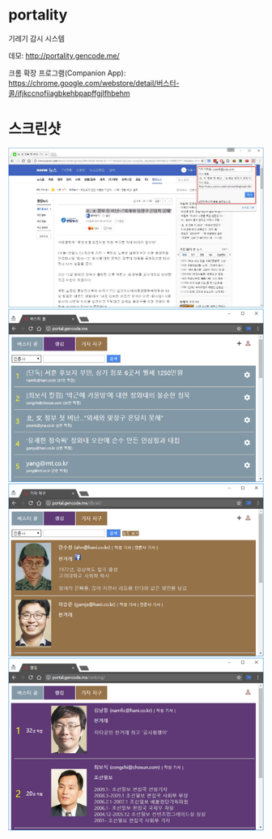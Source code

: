 # portality
기레기 감시 시스템

데모: http://portality.gencode.me/

크롬 확장 프로그램(Companion App): https://chrome.google.com/webstore/detail/버스터-콜/ifjkccnofiiagbkehbpapffgjlfhbehm

# 스크린샷
![screenshot](./chrome-extension/docs/0.png?raw=true "screenshot")
![screenshot](./chrome-extension/docs/1.png?raw=true "screenshot")
![screenshot](./chrome-extension/docs/2.png?raw=true "screenshot")
![screenshot](./chrome-extension/docs/3.png?raw=true "screenshot")